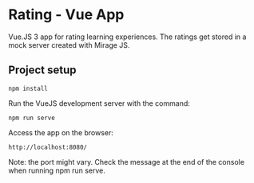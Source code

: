 # Rating - Vue App
Vue.JS 3 app for rating learning experiences. The ratings get stored in a mock server created with Mirage JS.

## Project setup

```
npm install
```

Run the VueJS development server with the command:
```
npm run serve
```

Access the app on the browser:
```
http://localhost:8080/
```
Note: the port might vary. Check the message at the end of the console when running npm run serve.

